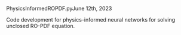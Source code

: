 PhysicsInformedROPDF.pyJune 12th, 2023

Code development for physics-informed neural networks for solving unclosed RO-PDF equation.